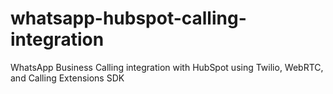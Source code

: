 # whatsapp-hubspot-calling-integration
WhatsApp Business Calling integration with HubSpot using Twilio, WebRTC, and Calling Extensions SDK
